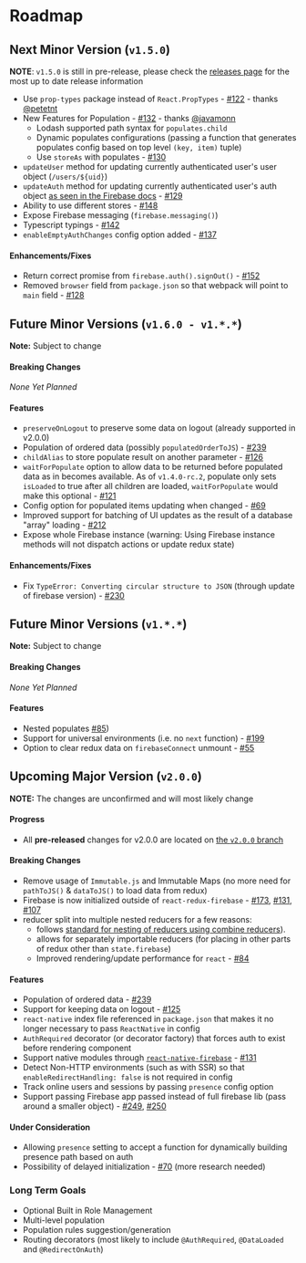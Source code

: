 # Roadmap

## Next Minor Version (`v1.5.0`)

**NOTE**: `v1.5.0` is still in pre-release, please check the [releases page](https://github.com/prescottprue/react-redux-firebase/releases) for the most up to date release information

* Use `prop-types` package instead of `React.PropTypes` - [#122](https://github.com/prescottprue/react-redux-firebase/pull/122) - thanks [@petetnt](https://github.com/petetnt)
* New Features for Population - [#132](https://github.com/prescottprue/react-redux-firebase/pull/132) - thanks [@javamonn](https://github.com/javamonn)
  * Lodash supported path syntax for `populates.child`
  * Dynamic populates configurations (passing a function that generates populates config based on top level `(key, item)` tuple)
  * Use `storeAs` with populates - [#130](https://github.com/prescottprue/react-redux-firebase/issues/130)
* `updateUser` method for updating currently authenticated user's user object (`/users/${uid}`)
* `updateAuth` method for updating currently authenticated user's auth object [as seen in the Firebase docs](https://firebase.google.com/docs/auth/web/manage-users#get_a_users_provider-specific_profile_information) - [#129](https://github.com/prescottprue/react-redux-firebase/issues/129)
* Ability to use different stores - [#148](https://github.com/prescottprue/react-redux-firebase/pull/148)
* Expose Firebase messaging (`firebase.messaging()`)
* Typescript typings - [#142](https://github.com/prescottprue/react-redux-firebase/issues/142)
* `enableEmptyAuthChanges` config option added - [#137](https://github.com/prescottprue/react-redux-firebase/issues/137)

#### Enhancements/Fixes
* Return correct promise from `firebase.auth().signOut()` - [#152](https://github.com/prescottprue/react-redux-firebase/issues/152)
* Removed `browser` field from `package.json` so that webpack will point to `main` field - [#128](https://github.com/prescottprue/react-redux-firebase/issues/128)


## Future Minor Versions (`v1.6.0 - v1.*.*`)

**Note:** Subject to change

#### Breaking Changes
 *None Yet Planned*

#### Features
* `preserveOnLogout` to preserve some data on logout (already supported in v2.0.0)
* Population of ordered data (possibly `populatedOrderToJS`) - [#239](https://github.com/prescottprue/react-redux-firebase/issues/239)
* `childAlias` to store populate result on another parameter - [#126](https://github.com/prescottprue/react-redux-firebase/issues/126)
* `waitForPopulate` option to allow data to be returned before populated data as in becomes available. As of `v1.4.0-rc.2`, populate only sets `isLoaded` to true after all children are loaded, `waitForPopulate` would make this optional - [#121](https://github.com/prescottprue/react-redux-firebase/issues/121)
* Config option for populated items updating when changed - [#69](https://github.com/prescottprue/react-redux-firebase/issues/69)
* Improved support for batching of UI updates as the result of a database "array" loading - [#212](https://github.com/prescottprue/react-redux-firebase/issues/212)
* Expose whole Firebase instance (warning: Using Firebase instance methods will not dispatch actions or update redux state)

#### Enhancements/Fixes
* Fix `TypeError: Converting circular structure to JSON` (through update of firebase version) - [#230](https://github.com/prescottprue/react-redux-firebase/issues/230)

## Future Minor Versions (`v1.*.*`)

**Note:** Subject to change

#### Breaking Changes
 *None Yet Planned*

#### Features
* Nested populates [#85](https://github.com/prescottprue/react-redux-firebase/issues/85))
* Support for universal environments (i.e. no `next` function) - [#199](https://github.com/prescottprue/react-redux-firebase/issues/199)
* Option to clear redux data on `firebaseConnect` unmount - [#55](https://github.com/prescottprue/react-redux-firebase/issues/85)

## Upcoming Major Version (`v2.0.0`)

**NOTE:** The changes are unconfirmed and will most likely change

#### Progress
* All **pre-released** changes for v2.0.0 are located on [the `v2.0.0` branch](https://github.com/prescottprue/react-redux-firebase/tree/v2.0.0)

#### Breaking Changes
* Remove usage of `Immutable.js` and Immutable Maps (no more need for `pathToJS()` & `dataToJS()` to load data from redux)
* Firebase is now initialized outside of `react-redux-firebase` - [#173](https://github.com/prescottprue/react-redux-firebase/issues), [#131](https://github.com/prescottprue/react-redux-firebase/issues), [#107](https://github.com/prescottprue/react-redux-firebase/issues)
* reducer split into multiple nested reducers for a few reasons:
  * follows [standard for nesting of reducers using combine reducers](http://redux.js.org/docs/recipes/reducers/UpdatingNormalizedData.html)).
  * allows for separately importable reducers (for placing in other parts of redux other than `state.firebase`)
  * Improved rendering/update performance for `react` - [#84](https://github.com/prescottprue/react-redux-firebase/issues/84)

#### Features
* Population of ordered data - [#239](https://github.com/prescottprue/react-redux-firebase/issues/239)
* Support for keeping data on logout - [#125](https://github.com/prescottprue/react-redux-firebase/issues/125)
* `react-native` index file referenced in `package.json` that makes it no longer necessary to pass `ReactNative` in config
* `AuthRequired` decorator (or decorator factory) that forces auth to exist before rendering component
* Support native modules through [`react-native-firebase`](https://github.com/invertase/react-native-firebase) - [#131](https://github.com/prescottprue/react-redux-firebase/issues/131)
* Detect Non-HTTP environments (such as with SSR) so that `enableRedirectHandling: false` is not required in config
* Track online users and sessions by passing `presence` config option
* Support passing Firebase app passed instead of full firebase lib (pass around a smaller object) - [#249](https://github.com/prescottprue/react-redux-firebase/issues/250), [#250](https://github.com/prescottprue/react-redux-firebase/issues/250)

#### Under Consideration
* Allowing `presence` setting to accept a function for dynamically building presence path based on auth
* Possibility of delayed initialization - [#70](https://github.com/prescottprue/react-redux-firebase/issues/70) (more research needed)

### Long Term Goals
* Optional Built in Role Management
* Multi-level population
* Population rules suggestion/generation
* Routing decorators (most likely to include `@AuthRequired`, `@DataLoaded` and `@RedirectOnAuth`)
